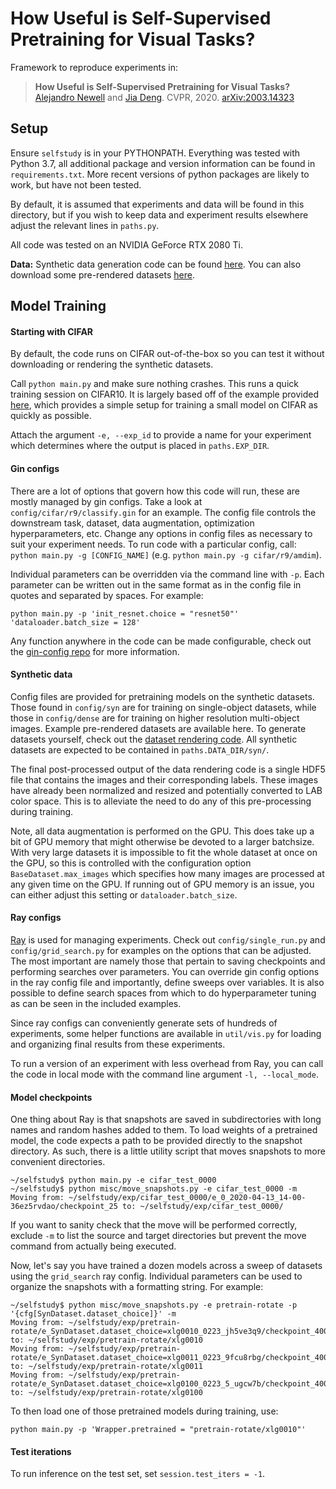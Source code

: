 # How Useful is Self-Supervised Pretraining for Visual Tasks?

Framework to reproduce experiments in:

> **How Useful is Self-Supervised Pretraining for Visual Tasks?** <br/>
>   [Alejandro Newell](https://www.alejandronewell.com/) and [Jia Deng](https://www.cs.princeton.edu/~jiadeng/). CVPR, 2020.
[arXiv:2003.14323](https://arxiv.org/abs/2003.14323)

## Setup

Ensure `selfstudy` is in your PYTHONPATH. Everything was tested with Python 3.7, all additional package and version information can be found in `requirements.txt`. More recent versions of python packages are likely to work, but have not been tested.

By default, it is assumed that experiments and data will be found in this directory, but if you wish to keep data and experiment results elsewhere adjust the relevant lines in `paths.py`.

All code was tested on an NVIDIA GeForce RTX 2080 Ti.

**Data:** Synthetic data generation code can be found [here](https://www.github.com/princeton-vl/selfstudy-render).
You can also download some pre-rendered datasets [here](https://drive.google.com/drive/folders/1veqmGOjB6-WE_WeXz0Sb7wHCq2WtbuMj?usp=sharing).

## Model Training

#### Starting with CIFAR

By default, the code runs on CIFAR out-of-the-box so you can test it without downloading or rendering the synthetic datasets.

Call `python main.py` and make sure nothing crashes. This runs a quick training session on CIFAR10. It is largely based off of the example provided [here](https://myrtle.ai/how-to-train-your-resnet), which provides a simple setup for training a small model on CIFAR as quickly as possible.

Attach the argument `-e, --exp_id` to provide a name for your experiment which determines where the output is placed in `paths.EXP_DIR`.

#### Gin configs

There are a lot of options that govern how this code will run, these are mostly managed by gin configs. Take a look at `config/cifar/r9/classify.gin` for an example. The config file controls the downstream task, dataset, data augmentation, optimization hyperparameters, etc. Change any options in config files as necessary to suit your experiment needs. To run code with a particular config, call: `python main.py -g [CONFIG_NAME]` (e.g. `python main.py -g cifar/r9/amdim`).

Individual parameters can be overridden via the command line with `-p`. Each parameter can be written out in the same format as in the config file in quotes and separated by spaces. For example:

`python main.py -p 'init_resnet.choice = "resnet50"' 'dataloader.batch_size = 128'`

Any function anywhere in the code can be made configurable, check out the [gin-config repo](https://github.com/google/gin-config) for more information.

#### Synthetic data

Config files are provided for pretraining models on the synthetic datasets. Those found in `config/syn` are for training on single-object datasets, while those in `config/dense` are for training on higher resolution multi-object images. Example pre-rendered datasets are available here. To generate datasets yourself, check out the [dataset rendering code](https://www.github.com/princeton-vl/selfstudy-render). All synthetic datasets are expected to be contained in `paths.DATA_DIR/syn/`.

The final post-processed output of the data rendering code is a single HDF5 file that contains the images and their corresponding labels. These images have already been normalized and resized and potentially converted to LAB color space. This is to alleviate the need to do any of this pre-processing during training.

Note, all data augmentation is performed on the GPU. This does take up a bit of GPU memory that might otherwise be devoted to a larger batchsize. With very large datasets it is impossible to fit the whole dataset at once on the GPU, so this is controlled with the configuration option `BaseDataset.max_images` which specifies how many images are processed at any given time on the GPU. If running out of GPU memory is an issue, you can either adjust this setting or `dataloader.batch_size`.

#### Ray configs

[Ray](https://github.com/ray-project/ray) is used for managing experiments. Check out `config/single_run.py` and `config/grid_search.py` for examples on the options that can be adjusted. The most important are namely those that pertain to saving checkpoints and performing searches over parameters. You can override gin config options in the ray config file and importantly, define sweeps over variables. It is also possible to define search spaces from which to do hyperparameter tuning as can be seen in the included examples.

Since ray configs can conveniently generate sets of hundreds of experiments, some helper functions are available in `util/vis.py` for loading and organizing final results from these experiments.

To run a version of an experiment with less overhead from Ray, you can call the code in local mode with the command line argument `-l, --local_mode`.

#### Model checkpoints

One thing about Ray is that snapshots are saved in subdirectories with long names and random hashes added to them. To load weights of a pretrained model, the code expects a path to be provided directly to the snapshot directory. As such, there is a little utility script that moves snapshots to more convenient directories.

```console
~/selfstudy$ python main.py -e cifar_test_0000
~/selfstudy$ python misc/move_snapshots.py -e cifar_test_0000 -m
Moving from: ~/selfstudy/exp/cifar_test_0000/e_0_2020-04-13_14-00-36ez5rvdao/checkpoint_25 to: ~/selfstudy/exp/cifar_test_0000/
```

If you want to sanity check that the move will be performed correctly, exclude `-m` to list the source and target directories but prevent the move command from actually being executed.

Now, let's say you have trained a dozen models across a sweep of datasets using the `grid_search` ray config. Individual parameters can be used to organize the snapshots with a formatting string. For example:

```console
~/selfstudy$ python misc/move_snapshots.py -e pretrain-rotate -p '{cfg[SynDataset.dataset_choice]}' -m
Moving from: ~/selfstudy/exp/pretrain-rotate/e_SynDataset.dataset_choice=xlg0010_0223_jh5ve3q9/checkpoint_400 to: ~/selfstudy/exp/pretrain-rotate/xlg0010
Moving from: ~/selfstudy/exp/pretrain-rotate/e_SynDataset.dataset_choice=xlg0011_0223_9fcu8rbg/checkpoint_400 to: ~/selfstudy/exp/pretrain-rotate/xlg0011
Moving from: ~/selfstudy/exp/pretrain-rotate/e_SynDataset.dataset_choice=xlg0100_0223_5_ugcw7b/checkpoint_400 to: ~/selfstudy/exp/pretrain-rotate/xlg0100
```

To then load one of those pretrained models during training, use:

`python main.py -p 'Wrapper.pretrained = "pretrain-rotate/xlg0010"'`

#### Test iterations

To run inference on the test set, set `session.test_iters = -1`.
